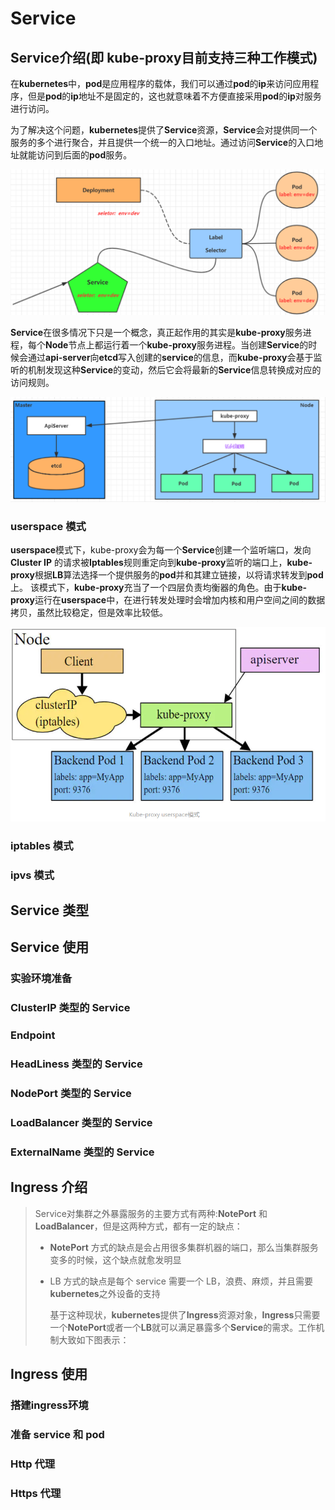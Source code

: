 # Service

## Service介绍(即 kube-proxy目前支持三种工作模式)

在**kubernetes**中，**pod**是应用程序的载体，我们可以通过**pod**的**ip**来访问应用程序，但是**pod**的**ip**地址不是固定的，这也就意味着不方便直接采用**pod**的**ip**对服务进行访问。

为了解决这个问题，**kubernetes**提供了**Service**资源，**Service**会对提供同一个服务的多个进行聚合，并且提供一个统一的入口地址。通过访问**Service**的入口地址就能访问到后面的**pod**服务。


![20200408194716912](../Images/image-20200408194716912.png)

**Service**在很多情况下只是一个概念，真正起作用的其实是**kube-proxy**服务进程，每个**Node**节点上都运行着一个**kube-proxy**服务进程。当创建**Service**的时候会通过**api-server**向**etcd**写入创建的**service**的信息，而**kube-proxy**会基于监听的机制发现这种**Service**的变动，然后它会将最新的**Service**信息转换成对应的访问规则。

![20200509121254425](../Images/image-20200509121254425.png)

### userspace 模式

**userspace**模式下，kube-proxy会为每一个**Service**创建一个监听端口，发向 **Cluster IP** 的请求被**Iptables**规则重定向到**kube-proxy**监听的端口上，**kube-proxy**根据**LB**算法选择一个提供服务的**pod**并和其建立链接，以将请求转发到**pod**上。 该模式下，**kube-proxy**充当了一个四层负责均衡器的角色。由于**kube-proxy**运行在**userspace**中，在进行转发处理时会增加内核和用户空间之间的数据拷贝，虽然比较稳定，但是效率比较低。

![20200509151424280](../Images/image-20200509151424280.png)

### iptables 模式

### ipvs 模式

## Service 类型

## Service 使用

### 实验环境准备


### ClusterIP 类型的 Service

### Endpoint

### HeadLiness 类型的 Service

### NodePort 类型的 Service

### LoadBalancer 类型的 Service

### ExternalName 类型的 Service

## Ingress 介绍

> Service对集群之外暴露服务的主要方式有两种:**NotePort** 和 **LoadBalancer**，但是这两种方式，都有一定的缺点：
> - **NotePort** 方式的缺点是会占用很多集群机器的端口，那么当集群服务变多的时候，这个缺点就愈发明显
> - LB 方式的缺点是每个 service 需要一个 LB，浪费、麻烦，并且需要**kubernetes**之外设备的支持
>
>    基于这种现状，**kubernetes**提供了**Ingress**资源对象，**Ingress**只需要一个**NotePort**或者一个**LB**就可以满足暴露多个**Service**的需求。工作机制大致如下图表示：

## Ingress 使用

### 搭建ingress环境

### 准备 service 和 pod

### Http 代理

### Https 代理

